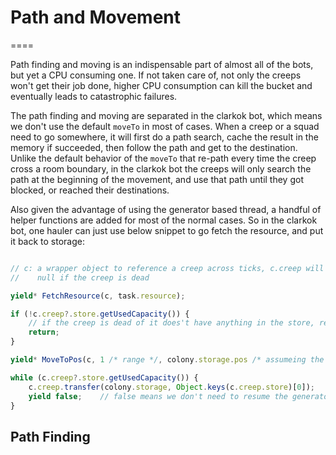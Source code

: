 # Path and Movement

====

Path finding and moving is an indispensable part of almost all of the bots, but yet a CPU consuming one. If not taken
care of, not only the creeps won't get their job done, higher CPU consumption can kill the bucket and eventually leads
to catastrophic failures.

The path finding and moving are separated in the clarkok bot, which means we don't use the default `moveTo` in most of
cases. When a creep or a squad need to go somewhere, it will first do a path search, cache the result in the memory if
succeeded, then follow the path and get to the destination. Unlike the default behavior of the `moveTo` that re-path
every time the creep cross a room boundary, in the clarkok bot the creeps will only search the path at the beginning of
the movement, and use that path until they got blocked, or reached their destinations. 

Also given the advantage of using the generator based thread, a handful of helper functions are added for most of the
normal cases. So in the clarkok bot, one hauler can just use below snippet to go fetch the resource, and put it back to
storage:

``` typescript

// c: a wrapper object to reference a creep across ticks, c.creep will return the actual creep object at that tick or
//    null if the creep is dead

yield* FetchResource(c, task.resource);

if (!c.creep?.store.getUsedCapacity()) {
    // if the creep is dead of it does't have anything in the store, return from the task generator
    return;
}

yield* MoveToPos(c, 1 /* range */, colony.storage.pos /* assumeing the storage exists */);

while (c.creep?.store.getUsedCapacity()) {
    c.creep.transfer(colony.storage, Object.keys(c.creep.store)[0]);
    yield false;    // false means we don't need to resume the generator in the same tick
}


```

## Path Finding
